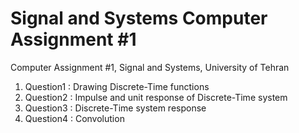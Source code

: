 # Signal and Systems Computer Assignment #1
Computer Assignment #1, Signal and Systems, University of Tehran

1. Question1 : Drawing Discrete-Time functions
2. Question2 : Impulse and unit response of Discrete-Time system
3. Question3 : Discrete-Time system response
4. Question4 : Convolution
